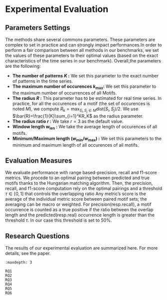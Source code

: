 # Experimental Evaluation

## Parameters Settings 

The methods share several commons parameters. These parameters are complex to set in practice and can strongly impact performances.In order to perform a fair comparison between all methods in our benchmarks, we set the values of these parameters to their optimal values (based on the exact characteristics of the time series in our benchmark). Overall,the
parameters are the following: 

- **The number of patterns $K$ :** We set this parameter to the exact number of patterns in the time series.
- **The maximum number of occurences $k_{\max} :$** We set this parameter to the maximum number
of occurrences of all Motifs.
- **The radius $R$ :** This parameter has to be estimated for real time series. In practice, for all the occurences of a motif (the set of occurences is noted $M$), we compute $R_k = \max_{S_i,S_j\in M} \text{dist}(S_i,S_j)/2$. We use $\bar{R}=\frac{1}{K}\sum_{i=1}^KR_K$ as the radius parameter.
- **The radius ratio $r$ :** We take $r=3$ as the default value. 
- **Window length $w_{\text{len}}$ :** We take the average length of occurences of all motifs.
- **Minimum/Maximum length ($w_{\text{min}}/w_{\text{max}}$) :** We set this parameters to the minimum and maximum length of all occurences of all motifs.

## Evaluation Measures

We evaluate performance with range based-precision, recall and f1-score metrics. We procede to an optimal pairing between predicted and true motifs thanks to the Hungarian matching algorithm. Then, the precision, recall, and f1-score computation rely on the optimal pairings and a threshold $\tau \in [0,1]$ that controls the overlapping ratio Any metric’s score is the average of the individual metric score between paired motif sets; the averaging can be macro or weighted. For precision(resp.recall), a motif occurrence is counted as a true positive if the ratio between the overlap length and the predicted(resp.real) occurrence length is greater than the threshold $\tau$. In our case this threshold is set to 50%.

## Research Questions 

The results of our experimental evaluation are summarized here. For more details, see the paper.

```{toctree}
:maxdepth: 3

RQ1
RQ2
RQ3
RQ4
RQ5
RQ6
